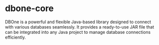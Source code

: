 # dbone-core
DBOne is a powerful and flexible Java-based library designed to connect with various databases seamlessly. It provides a ready-to-use JAR file that can be integrated into any Java project to manage database connections efficiently. 
